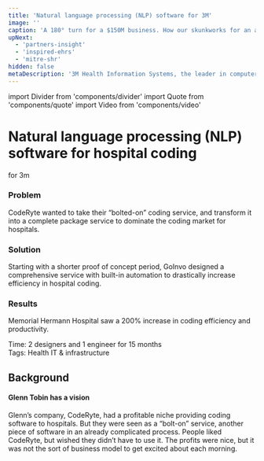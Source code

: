 ```yaml
---
title: 'Natural language processing (NLP) software for 3M'
image: ''
caption: 'A 180° turn for a $150M business. How our skunkworks for an ambitious start-up led to a $150M exit.'
upNext:
  - 'partners-insight'
  - 'inspired-ehrs'
  - 'mitre-shr'
hidden: false
metaDescription: '3M Health Information Systems, the leader in computer-assisted coding in healthcare, saw a reimagined design transform coder workflow efficiency by 200%.'
---
```


import Divider from 'components/divider'
import Quote from 'components/quote'
import Video from 'components/video'

# Natural language processing (NLP) software for hospital coding

for 3m

### Problem

CodeRyte wanted to take their “bolted-on” coding service, and transform it into a complete package service to dominate the coding market for hospitals.

### Solution

Starting with a shorter proof of concept period, GoInvo designed a comprehensive service with built-in automation to drastically increase efficiency in hospital coding.

### Results

Memorial Hermann Hospital saw a 200% increase in coding efficiency and productivity.

<span class="text--uppercase text--gray text--bold text--spacing text--md">Time:</span> 2 designers and 1 engineer for 15 months<br/>
<span class="text--uppercase text--gray text--bold text--spacing text--md">Tags:</span> Health IT & infrastructure

<Divider />

## Background

#### Glenn Tobin has a vision

Glenn’s company, CodeRyte, had a profitable niche providing coding software to hospitals. But they were seen as a “bolt-on” service, another piece of software in an already complicated process. People liked CodeRyte, but wished they didn’t have to use it. The profits were nice, but it was not the sort of business model to get excited about each morning.
